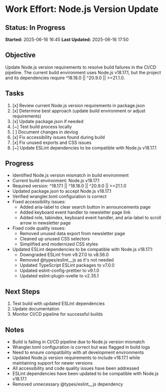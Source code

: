 # Work Effort: Node.js Version Update

## Status: In Progress
**Started:** 2025-06-16 16:45
**Last Updated:** 2025-06-16 17:50

## Objective
Update Node.js version requirements to resolve build failures in the CI/CD pipeline. The current build environment uses Node.js v18.17.1, but the project and its dependencies require ^18.18.0 || ^20.9.0 || >=21.1.0.

## Tasks
1. [x] Review current Node.js version requirements in package.json
2. [x] Determine best approach (update build environment or adjust requirements)
3. [x] Update package.json if needed
4. [~] Test build process locally
5. [ ] Document changes in devlog
6. [x] Fix accessibility issues found during build
7. [x] Fix unused exports and CSS issues
8. [~] Update ESLint dependencies to be compatible with Node.js v18.17.1

## Progress
- Identified Node.js version mismatch in build environment
- Current build environment: Node.js v18.17.1
- Required version: ^18.17.1 || ^18.18.0 || ^20.9.0 || >=21.1.0
- Updated package.json to accept Node.js v18.17.1
- Verified wrangler.toml configuration is correct
- Fixed accessibility issues:
  - Added aria-label to clear search button in announcements page
  - Added keyboard event handler to newsletter page link
  - Added role, tabindex, keyboard event handler, and aria-label to scroll arrow in newsletter page
- Fixed code quality issues:
  - Removed unused data export from newsletter page
  - Cleaned up unused CSS selectors
  - Simplified and modernized CSS styles
- Updated ESLint dependencies to be compatible with Node.js v18.17.1:
  - Downgraded ESLint from v9.27.0 to v8.56.0
  - Removed @types/eslint__js as it's not needed
  - Updated TypeScript ESLint packages to v7.0.0
  - Updated eslint-config-prettier to v9.1.0
  - Updated eslint-plugin-svelte to v2.35.1

## Next Steps
1. Test build with updated ESLint dependencies
2. Update documentation
3. Monitor CI/CD pipeline for successful builds

## Notes
- Build is failing in CI/CD pipeline due to Node.js version mismatch
- Wrangler.toml configuration is correct but was flagged in build logs
- Need to ensure compatibility with all development environments
- Updated Node.js version requirements to include v18.17.1 while maintaining support for newer versions
- All accessibility and code quality issues have been addressed
- ESLint dependencies have been updated to be compatible with Node.js v18.17.1
- Removed unnecessary @types/eslint__js dependency
